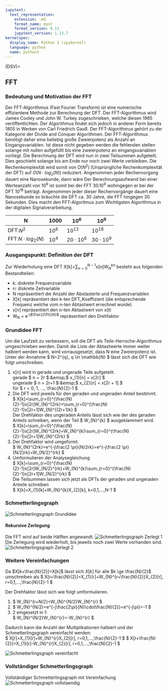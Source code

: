 ```yaml
---
jupytext:
  text_representation:
    extension: .md
    format_name: myst
    format_version: 0.13
    jupytext_version: 1.13.7
kernelspec:
  display_name: Python 3 (ipykernel)
  language: python
  name: python3
---
```


(DSV)=

## FFT

### Bedeutung und Motivation der FFT

Der FFT-Algorithmus (Fast Fourier Transform) ist eine numerische effizientere Methode zur Berechnung der DFT.
Der FFT-Algorithmus wird James Cooley und John W. Turkey zugeschrieben, welche diesen 1965 veröffentlichten. Der Algorithmus findet sich jedoch in anderer Form bereits 1805 in Werken von Carl Friedrich Gauß.
Der FFT-Algorithmus gehört zu der Kategorie der Divide and Conquer Algorithmen. Der FFT-Algorithmus benötigt daher eine beliebig große Zweierpotenz als Anzahl an Eingangsvariablen. Ist diese nicht gegeben werden die fehlenden stellen solange mit nullen aufgefüllt bis eine zweierpotenz an eingangsvariablen vorliegt. Die Berechnung der DFT wird nun in zwei Teilsummen aufgeteilt. Dies geschieht solange bis am Ende nur noch zwei Werte verbleiben. 
Die Rechenkomplexität wird somit von $O(N^{2})$ (Ursprüngliche Rechenkomplexität der DFT) auf $O(N \cdot log_{2}(N))$ reduziert.
Angenommen jeder Rechenvorgang dauert eine Nanosekunde, dann wäre 
Der Berechnungsaufwand bei einer Werteanzahl von 10<sup>9</sup> ist somit bei der FFT 30.10<sup>9</sup> wohingegen er bei der DFT 10<sup>18</sup> beträgt. Angenommen jeder dieser Rechenvorgänge dauert eine Nanosekunde so bräuchte die DFT ca. 30 Jahre, die FFT hingegen 30 Sekunden. 
Dies macht den FFT-Algoritmus zum Wichtigsten Algorithmus in der digitalen Signalverarbeitung.

| N                        | 1000     |    $10^{6}$       |  $10^{9}$         |
|--------------------------|----------|-------------------|-------------------|
| DFT:$N^{2}$              | $10^{6}$ | $10^{12}$         | $10^{18}$         |
| FFT:$N \cdot log_{2}(N)$ | $10^{4}$ | $20 \cdot 10^{6}$ | $30 \cdot 10^{9}$ |


### Ausgangspunkt: Definition der DFT

Zur Wiederholung eine DFT X[k]=$\sum\nolimits_{n=0}^{N-1}x[n]W_{N}^{kn}$ besteht aus folgenden Bestandteilen: 
* k: diskrete Frequenzvariable
* n: diskrete Zeitvariable
* N repräsentiert die Anzahl der Abstasterte und Frequenzvariablen
* X[k] repräsentiert den k-ten DFT_Koeffizient (die entsprechende Frequenz welche vom n-ten Abtastwert errechnet wurde)
* x[n] repräsentiert den n-ten Abtastwert von x(t)
* W<sub>N</sub> = e<sup>-j$\frac{2\Pi}{N}$</sup> repräsentiert den Drehfaktor

### Grundidee FFT

Um die Laufzeit zu verbessern, soll die DFT als Teile-Herrsche-Algorithmus umgeschrieben werden.
Damit die Liste der Abtastwerte immer weiter halbiert werden kann, wird vorrausgesetzt, dass N eine Zweierpotenz ist.   
Unter der Annahme $ N=2^{q}, q \in \mathbb{N} $ lässt sich die DFT wie folgt umschreiben.

1. x\[n\] wird in gerade und ungerade Teile aufgeteilt.  
    gerade $ n = 2r $:&emsp;$ x_{1}[n] = x[2r] $  
    ungerade $ n = 2r+1 $:&emsp;$ x_{2}[n] = x[2r + 1] $  
    f&uuml;r $ r = 0, 1, ..., \frac{N}{2}-1 $
2. Die DFT wird jeweils für den geraden und ungeraden Anteil bestimmt.  
    $ X[k]=\sum_{r=0}^{\frac{N}{2}-1}x[2r]W_{N}^{2rk}+\sum_{r=0}^{\frac{N}{2}-1}x[2r+1]W_{N}^{(2r+1)k} $  
    Der Drehfaktor des ungeraden Anteils l&auml;sst sich wie der des geraden Anteils schreiben, wenn der Teil
    $ W_{N}^{k} $ ausgeklammert wird.  
    $ X[k]=\sum_{r=0}^{\frac{N}{2}-1}x[2r]W_{N}^{2rk}+W_{N}^{k}\sum_{r=0}^{\frac{N}{2}-1}x[2r+1]W_{N}^{2rk} $
3. Der Drehfaktor wird umgeformt.  
   $ W_{N}^{2rk}=e^{-j\frac{2 \pi}{N}2rk}=e^{-j\frac{2 \pi}{N/2}rk}=W_{N/2}^{rk} $
4. Umformulieren der Analysegleichung  
   $ X[k]=\sum_{r=0}^{\frac{N}{2}-1}x[2r]W_{N/2}^{rk}+W_{N}^{k}\sum_{r=0}^{\frac{N}{2}-1}x[2r+1]W_{N/2}^{rk} $  
   Die Teilsummen lassen sich jetzt als DFTs der geraden und ungeraden Anteile schreiben  
   $ X[k]=X_{1}[k]+W_{N}^{k}X_{2}[k], k=0,1,...,N-1 $

### Schmetterlingsgraph


![Schmetterlingsgraph Grundidee](../Schmetterlingsgraph_Grundidee.png)

#### Rekursive Zerlegung

Die FFT wird auf beide Hälften angewandt.
![Schmetterlingsgraph Zerlegt 1](../Schmetterlingsgraph_zerlegt_1.png)
Die Zerlegung wird wiederholt, bis jeweils noch zwei Werte vorhanden sind.
![Schmetterlingsgraph Zerlegt 2](../Schmetterlingsgraph_zerlegt_2.png)

### Weitere Vereinfachungen

Da $X[k+\frac{N}{2}]=X[k]$ l&auml;sst sich $X[k]$ f&uuml;r alle $k \ge \frac{N}{2}$ umschreiben als
$ X[r+\frac{N}{2}]=X_{1}[r]+W_{N}^{r+\frac{N}{2}}X_{2}[r], r=0,1,...,\frac{N}{2}-1 $

Der Drehfaktor lässt sich wie folgt umformulieren.

1. $ W_{N}^{r+N/2}=W_{N}^{N/2}W_{N}^{r} $
2. $ W_{N}^{N/2}=e^{-j\frac{2\pi}{N}\cdot\frac{N}{2}}=e^{-j\pi}=-1 $  
3. 2 eingesetzt in 1:  
   $ W_{N}^{N/2}W_{N}^{r}=-W_{N}^{r} $

Dadurch kann die Anzahl der Multiplikationen halbiert und der Schmetterlingsgraph vereinfacht werden:  
$ X[r]=X_{1}[r]+W_{N}^{r}X_{2}[r], r=0,1,...,\frac{N}{2}-1 $
$ X[r+\frac{N}{2}]=X_{1}[r]-W_{N}^{r}X_{2}[r], r=0,1,...,\frac{N}{2}-1 $

![Schmetterlingsgraph vereinfacht](../Schmetterlingsgraph_vereinfacht.png)

### Vollst&auml;ndiger Schmetterlingsgraph
Vollständiger Schmetterlingsgraph mit Vereinfachung
![Schmetterlingsgraph vollstaendig](../Schmetterlingsgraph_vollstaendig.png)
